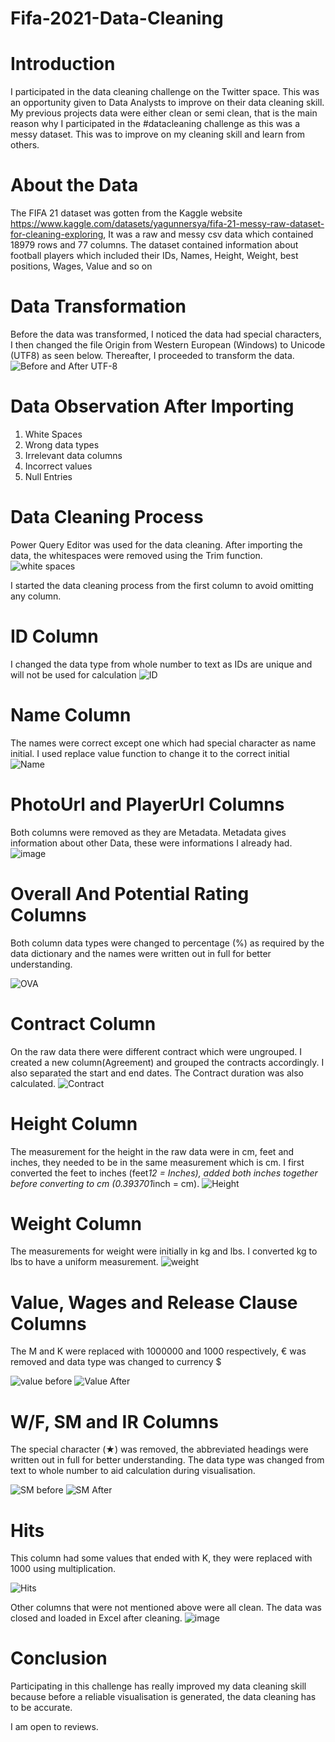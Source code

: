 # Fifa-2021-Data-Cleaning

# Introduction
I participated in the data cleaning challenge on the Twitter space. This was an opportunity given to Data Analysts to improve on their data cleaning skill. My previous projects data were either clean or semi clean, that is the main reason why I participated in the #datacleaning challenge as this was a messy dataset. This was to improve on my cleaning skill and learn from others. 

# About the Data
The FIFA 21 dataset was gotten from the Kaggle website https://www.kaggle.com/datasets/yagunnersya/fifa-21-messy-raw-dataset-for-cleaning-exploring, It was a raw and messy csv data which contained 18979 rows and 77 columns. The dataset contained information about football players which included their IDs, Names, Height, Weight, best positions, Wages, Value and so on

# Data Transformation
Before the data was transformed, I noticed the data had special characters, I then changed the file Origin from Western European (Windows) to Unicode (UTF8) as seen below. Thereafter, I proceeded to transform the data.
![Before and After UTF-8](https://user-images.githubusercontent.com/128192166/226180938-4c8ee300-f25b-45f0-8df1-4389ce8381bc.PNG)

# Data Observation After Importing
1.	White Spaces
2.	Wrong data types
3.	Irrelevant data columns
4.	Incorrect values 
5.	Null Entries

# Data Cleaning Process
Power Query Editor was used for the data cleaning. After importing the data, the whitespaces were removed using the Trim function.
![white spaces](https://user-images.githubusercontent.com/128192166/226182364-7ad18141-ad2c-4f64-ab9c-d0ba4c25fbca.PNG)

 I started the data cleaning process from the first column to avoid omitting any column.
# ID Column
I changed the data type from whole number to text as IDs are unique and will not be used for calculation
![ID](https://user-images.githubusercontent.com/128192166/226182870-a94f1f0e-e695-4e6d-a454-6528b49a9961.PNG)

# Name Column
The names were correct except one which had special character as name initial. I used replace value function to change it to the correct initial
![Name](https://user-images.githubusercontent.com/128192166/226183814-1201e4f8-7b17-43c6-849b-c6b7ca9ff5c9.PNG)

# PhotoUrl and PlayerUrl Columns
Both columns were removed as they are Metadata. Metadata gives information about other Data, these were informations I already had.
![image](https://user-images.githubusercontent.com/128192166/226183966-0dec5177-905f-4e5d-8e92-a8916cdfdd88.png)

# Overall And Potential Rating Columns
Both column data types were changed to percentage (%) as required by the data dictionary and the names were written out in full for better understanding.

![OVA](https://user-images.githubusercontent.com/128192166/226184308-f94d71d8-56fd-45f8-bc87-216e791d8ecc.PNG)

# Contract Column
On the raw data there were different contract which were ungrouped. I created a new column(Agreement) and grouped the contracts accordingly. I also separated the start and end dates. The Contract duration was also calculated.
![Contract](https://user-images.githubusercontent.com/128192166/226185544-fd1207f0-01d5-4913-8035-f168bb453ebf.PNG)

# Height Column
The measurement for the height in the raw data were in cm, feet and inches, they needed to be in the same measurement which is cm. I first converted the feet to inches (feet*12 = Inches), added both inches together before converting to cm (0.393701*inch = cm).
![Height](https://user-images.githubusercontent.com/128192166/226185685-2115a1ef-dd3d-4a86-81ff-471992e98279.PNG)

# Weight Column
The measurements for weight were initially in kg and lbs. I converted kg to lbs to have a uniform measurement.
![weight](https://user-images.githubusercontent.com/128192166/226185818-8445b07f-8a21-40e7-a8bd-482457c50e01.PNG)

# Value, Wages and Release Clause Columns
The M and K were replaced with 1000000 and 1000 respectively, € was removed and data type was changed to currency $

![value before](https://user-images.githubusercontent.com/128192166/226186560-103dfcfd-94fd-4a33-bb83-dc2dbf0397ec.PNG)
![Value After](https://user-images.githubusercontent.com/128192166/226186576-82d15e79-79c2-4e80-926b-48b38419f891.PNG)


# W/F, SM and IR Columns
The special character (★) was removed, the abbreviated headings were written out in full for better understanding. The data type was changed from text to whole number to aid calculation during visualisation.

![SM before](https://user-images.githubusercontent.com/128192166/226186778-5ded53c2-6a58-40d5-a312-ffe23adeac2e.PNG)
![SM After](https://user-images.githubusercontent.com/128192166/226186812-00e798bf-4224-4798-a413-92a0a3ebbd58.PNG)

# Hits
This column had some values that ended with K, they were replaced with 1000 using multiplication.

![Hits](https://user-images.githubusercontent.com/128192166/226186938-ae9e4710-7dd6-4faf-80eb-80579a2de3c0.PNG)


Other columns that were not mentioned above were all clean. The data was closed and loaded in Excel after cleaning.
![image](https://user-images.githubusercontent.com/128192166/226186992-51283558-43bb-4a28-a310-83473b2e5f0a.png)

# Conclusion
Participating in this challenge has really improved my data cleaning skill because before a reliable visualisation is generated, the data cleaning has to be accurate.

I am open to reviews.








